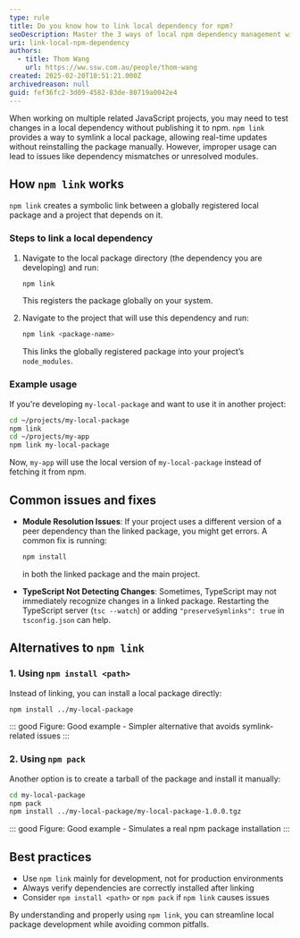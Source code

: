 ```yaml
---
type: rule
title: Do you know how to link local dependency for npm?
seoDescription: Master the 3 ways of local npm dependency management with SSW's expert guide.
uri: link-local-npm-dependency
authors:
  - title: Thom Wang
    url: https://ww.ssw.com.au/people/thom-wang
created: 2025-02-20T10:51:21.000Z
archivedreason: null
guid: fef36fc2-3d09-4582-83de-80719a0042e4
---
```


When working on multiple related JavaScript projects, you may need to test changes in a local dependency without publishing it to npm. `npm link` provides a way to symlink a local package, allowing real-time updates without reinstalling the package manually. However, improper usage can lead to issues like dependency mismatches or unresolved modules.

<!--endintro-->

## How `npm link` works

`npm link` creates a symbolic link between a globally registered local package and a project that depends on it.

### Steps to link a local dependency

1. Navigate to the local package directory (the dependency you are developing) and run:

   ```sh
   npm link
   ```

   This registers the package globally on your system.

2. Navigate to the project that will use this dependency and run:

   ```sh
   npm link <package-name>
   ```

   This links the globally registered package into your project’s `node_modules`.

### Example usage

If you're developing `my-local-package` and want to use it in another project:

```sh
cd ~/projects/my-local-package
npm link
cd ~/projects/my-app
npm link my-local-package
```

Now, `my-app` will use the local version of `my-local-package` instead of fetching it from npm.

## Common issues and fixes

- **Module Resolution Issues**: If your project uses a different version of a peer dependency than the linked package, you might get errors. A common fix is running:

  ```sh
  npm install
  ```

  in both the linked package and the main project.

- **TypeScript Not Detecting Changes**: Sometimes, TypeScript may not immediately recognize changes in a linked package. Restarting the TypeScript server (`tsc --watch`) or adding `"preserveSymlinks": true` in `tsconfig.json` can help.

## Alternatives to `npm link`

### 1. Using `npm install <path>`

Instead of linking, you can install a local package directly:

```sh
npm install ../my-local-package
```

::: good
Figure: Good example - Simpler alternative that avoids symlink-related issues
:::

### 2. Using `npm pack`

Another option is to create a tarball of the package and install it manually:

```sh
cd my-local-package
npm pack
npm install ../my-local-package/my-local-package-1.0.0.tgz
```

::: good
Figure: Good example - Simulates a real npm package installation
:::

## Best practices

- Use `npm link` mainly for development, not for production environments
- Always verify dependencies are correctly installed after linking
- Consider `npm install <path>` or `npm pack` if `npm link` causes issues

By understanding and properly using `npm link`, you can streamline local package development while avoiding common pitfalls.
